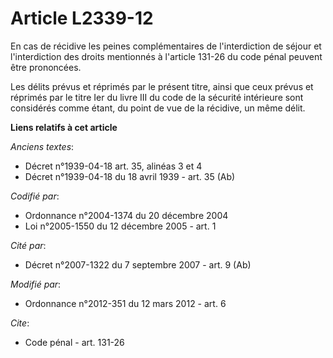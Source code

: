 # Article L2339-12

En cas de récidive les peines complémentaires de l'interdiction de séjour et l'interdiction des droits mentionnés à l'article
131-26 du code pénal peuvent être prononcées. 

Les délits prévus et réprimés par le présent titre, ainsi que ceux prévus et réprimés par le titre Ier du livre III du code
de la sécurité intérieure sont considérés comme étant, du point de vue de la récidive, un même délit.

**Liens relatifs à cet article**

_Anciens textes_:

  - Décret n°1939-04-18 art. 35, alinéas 3 et 4
  - Décret n°1939-04-18 du 18 avril 1939 - art. 35 (Ab)

_Codifié par_:

  - Ordonnance n°2004-1374 du 20 décembre 2004
  - Loi n°2005-1550 du 12 décembre 2005 - art. 1

_Cité par_:

  - Décret n°2007-1322 du 7 septembre 2007 - art. 9 (Ab)

_Modifié par_:

  - Ordonnance n°2012-351 du 12 mars 2012 - art. 6

_Cite_:

  - Code pénal - art. 131-26
